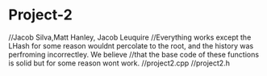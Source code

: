 # Project-2
//Jacob Silva,Matt Hanley, Jacob Leuquire
//Everything works except the LHash for some reason wouldnt percolate to the root, and the history was perfroming incorrectley. We believe
//that the base code of these functions is solid but for some reason wont work.
//project2.cpp
//project2.h
